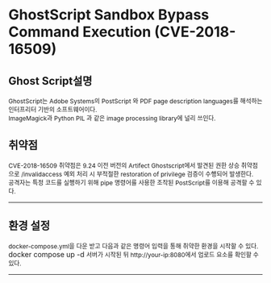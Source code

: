 # GhostScript Sandbox Bypass Command Execution (CVE-2018-16509)

## Ghost Script설명
<span style="font-size: 12px">GhostScript는 Adobe Systems의 PostScript 와 PDF page description languages를 해석하는 인터프리터 기반의 소프트웨어이다.  
ImageMagick과 Python PIL 과 같은 image processing library에 널리 쓰인다. </span>  
  


## 취약점
<span style="font-size: 12px"> CVE-2018-16509 취약점은 9.24 이전 버전의 Artifect Ghostscript에서 발견된 권한 상승 취약점으로
/invalidaccess 예외 처리 시 부적절한 restoration of privilege 검증이 수행되어 발생한다.  
공격자는 특정 코드를 실행하기 위해 pipe 명령어를 사용한 조작된 PostScript를 이용해 공격할 수 있다.</span>
  

--------------------------------------------------------------------------------------------------------------------
## 환경 설정

<span style="font-size: 12px"> docker-compose.yml을 다운 받고 다음과 같은 명령어 입력을 통해 취약한 환경을 시작할 수 있다.</span> 
  docker compose up -d
<span style="font-size: 12px"> 서버가 시작된 뒤 http://your-ip:8080에서 업로드 요소를 확인할 수 있다. </span>

--------------------------------------------------------------------------------------------------------------------
